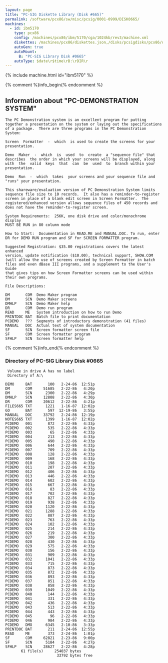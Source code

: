 ```yaml
---
layout: page
title: "PC-SIG Diskette Library (Disk #665)"
permalink: /software/pcx86/sw/misc/pcsig/0001-0999/DISK0665/
machines:
  - id: ibm5170
    type: pcx86
    config: /machines/pcx86/ibm/5170/cga/1024kb/rev3/machine.xml
    diskettes: /machines/pcx86/diskettes.json,/disks/pcsigdisks/pcx86/diskettes.json
    autoGen: true
    autoMount:
      B: "PC-SIG Library Disk #0665"
    autoType: $date\r$time\rB:\rDIR\r
---
```


{% include machine.html id="ibm5170" %}

{% comment %}info_begin{% endcomment %}

## Information about "PC-DEMONSTRATION SYSTEM"

    The PC Demonstration system is an excellent program for putting
    together a presentation on the system or laying out the specifications
    of a package.  There are three programs in the PC Demonstration System:
    
    Screen  Formatter  -  which  is used to create the screens for your
    presentation.
    
    Demo  Maker  -  which  is  used  to  create  a "sequence file" that
    describes  the order in which your screens will be displayed, along
    with  the  valid  keys  that  can  be  used  to  branch within your
    presentation.
    
    Demo  Run  -  which  takes  your screens and your sequence file and
    "runs" your presentation.
    
    This shareware/evaluation version of PC Demonstration System limits
    sequence file size to 10 records.  It also has a reminder-to-register
    screen in place of a blank edit screen in Screen Formatter.  The
    registered/enhanced version allows sequence files of 450 records and
    does not have the reminder-to-register screen.
    
    System Requirements:  256K, one disk drive and color/monochrome display
    MUST BE RUN in 80 column mode
    
    How to Start:  Documentation in READ.ME and MANUAL.DOC. To run, enter
    DR for DEMO RUN program and SF for SCREEN FORMATTER program.
    
    Suggested Registration: $35.00 registrations covers the latest enhanced
    version, update notification ($10.00), technical support, SHOW.COM
    (will allow the use of screens created by Screen Formatter in batch
    files and even dBase III programs, and a supplement to the User's Guide
    that gives tips on how Screen Formatter screens can be used within
    their own programs.
    
    File Descriptions:
    
    DM       COM  Demo Maker program
    DM       SCN  Demo Maker screens
    DMHLP    SCN  Demo Maker help
    DR       COM  Demo run program
    READ     ME   System introduction on how to run Demo
    PRINTDOC BAT  Batch file to print documentation
    PCDEMO   ???  Segments of introductory demonstration (41 files)
    MANUAL   DOC  Actual text of system documentation
    SF       SCN  Screen formatter screen file
    SF       COM  Screen formatter program
    SFHLP    SCN  Screen formatter help
{% comment %}info_end{% endcomment %}


### Directory of PC-SIG Library Disk #0665

     Volume in drive A has no label
     Directory of A:\

    DEMO     BAT       100   2-24-86  12:51p
    DM       COM     51685   2-22-86   4:20p
    DM       SCN      2300   2-22-86   4:29p
    DMHLP    SCN     12808   2-22-86   4:30p
    DR       COM     20612   2-22-86   4:21p
    FILES665 TXT      1221   1-16-87  12:02p
    GO       BAT       597  12-19-86   3:55p
    MANUAL   DOC     33792   2-24-86  12:19p
    NOTES665 TXT      1399   1-16-87  12:02p
    PCDEMO   001       872   2-22-86   4:33p
    PCDEMO   002       535   2-22-86   4:33p
    PCDEMO   003        65   2-22-86   4:33p
    PCDEMO   004       213   2-22-86   4:33p
    PCDEMO   005       490   2-22-86   4:33p
    PCDEMO   006       644   2-22-86   4:33p
    PCDEMO   007       709   2-22-86   4:33p
    PCDEMO   008       128   2-22-86   4:33p
    PCDEMO   009       168   2-22-86   4:33p
    PCDEMO   010       198   2-22-86   4:33p
    PCDEMO   011       207   2-22-86   4:33p
    PCDEMO   012       406   2-22-86   4:33p
    PCDEMO   013       446   2-22-86   4:33p
    PCDEMO   014       602   2-22-86   4:33p
    PCDEMO   015       667   2-22-86   4:33p
    PCDEMO   016        83   2-22-86   4:33p
    PCDEMO   017       702   2-22-86   4:33p
    PCDEMO   018       827   2-22-86   4:33p
    PCDEMO   019       938   2-22-86   4:33p
    PCDEMO   020      1120   2-22-86   4:33p
    PCDEMO   021      1288   2-22-86   4:33p
    PCDEMO   022       887   2-22-86   4:33p
    PCDEMO   023       763   2-22-86   4:33p
    PCDEMO   024       102   2-22-86   4:33p
    PCDEMO   025       214   2-22-86   4:33p
    PCDEMO   026       219   2-22-86   4:33p
    PCDEMO   027       300   2-22-86   4:33p
    PCDEMO   028       430   2-22-86   4:33p
    PCDEMO   029       575   2-22-86   4:33p
    PCDEMO   030       156   2-22-86   4:33p
    PCDEMO   031       909   2-22-86   4:33p
    PCDEMO   032      1041   2-22-86   4:33p
    PCDEMO   033       715   2-22-86   4:33p
    PCDEMO   034       873   2-22-86   4:33p
    PCDEMO   035       872   2-22-86   4:33p
    PCDEMO   036       893   2-22-86   4:33p
    PCDEMO   037       851   2-22-86   4:33p
    PCDEMO   038       858   2-22-86   4:33p
    PCDEMO   039      1049   2-22-86   4:33p
    PCDEMO   040       144   2-22-86   4:33p
    PCDEMO   041       331   2-22-86   4:33p
    PCDEMO   042       436   2-22-86   4:33p
    PCDEMO   043       513   2-22-86   4:33p
    PCDEMO   044       443   2-22-86   4:33p
    PCDEMO   045        96   2-22-86   4:33p
    PCDEMO   046       984   2-22-86   4:33p
    PCDEMO   DMO      6345   2-10-86   3:33p
    PRINTDOC BAT       211   2-24-86  12:55p
    READ     ME        373   2-24-86   1:01p
    SF       COM     62821   2-23-86   9:00p
    SF       SCN      5184   2-22-86   4:27p
    SFHLP    SCN     28627   2-22-86   4:28p
           61 file(s)     254037 bytes
                           33792 bytes free
